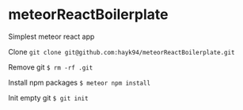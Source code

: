 # meteorReactBoilerplate
Simplest meteor react app

Clone
`git clone git@github.com:hayk94/meteorReactBoilerplate.git`

Remove git
`$ rm -rf .git`

Install npm packages
`$ meteor npm install`

Init empty git
`$ git init`
